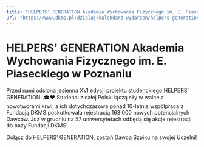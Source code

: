 ```yaml
---
title: "HELPERS' GENERATION Akademia Wychowania Fizycznego im. E. Piaseckiego w Poznaniu"
url: "https://www.dkms.pl/dzialaj/kalendarz-wydarzen/helpers-generation-akademia-wychowania-fizycznego-piaseckiego-poznan-zima2024"
---
```


# HELPERS' GENERATION Akademia Wychowania Fizycznego im. E. Piaseckiego w Poznaniu

Przed nami odsłona jesienna XVI edycji projektu studenckiego HELPERS’ GENERATION! 🎓❤️ Studenci z całej Polski łączą siły w walce z nowotworami krwi, a ich dotychczasowa ponad 10\-letnia współpraca z Fundacją DKMS poskutkowała rejestracją 163 000 nowych potencjalnych Dawców. Już w grudniu na 57 uniwersytetach odbędą się akcje rejestracji do bazy Fundacji DKMS!


Dołącz do HELPERS’ GENERATION, zostań Dawcą Szpiku na swojej Uczelni!


